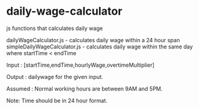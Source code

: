 # daily-wage-calculator

js functions that calculates daily wage

dailyWageCalculator.js - calculates daily wage within a 24 hour span
simpleDailyWageCalculator.js - calculates daily wage within the same day where startTime < endTime

Input : [startTime,endTime,hourlyWage,overtimeMultiplier]

Output : dailywage for the given input.

Assumed : Normal working hours are between 9AM and 5PM.

Note: Time should be in 24 hour format.

